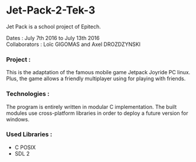 # Jet-Pack-2-Tek-3
<p>Jet Pack is a school project of Epitech.</p>

<p>Dates : July 7th 2016 to July 13th 2016<br/>
Collaborators : Loïc GIGOMAS and Axel DROZDZYNSKI</p>

<h3>Project :</h3>
<p>This is the adaptation of the famous mobile game Jetpack Joyride PC linux.<br/>
Plus, the game allows a friendly multiplayer using for playing with friends.</p>
       
<h3>Technologies :</h3>
<p>The program is entirely written in modular C implementation.
The built modules use cross-platform libraries in order to deploy a future version for windows.</p>

<h3>Used Libraries :</h3>
<ul>
  <li>C POSIX</li>
  <li>SDL 2</li>
</ul>
